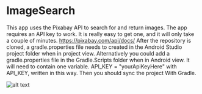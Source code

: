 # ImageSearch
This app uses the Pixabay API to search for and return images. 
The app requires an API key to work. It is really easy to get one, and it will only take a couple of minutes. 
https://pixabay.com/api/docs/ 
After the repository is cloned, a gradle.properties file needs to created in the Android Studio project folder when 
in project view. Alternatively you could add a gradle.properties file in the Gradle.Scripts folder when in Android view.
It will need to contain one variable. API_KEY = "yourApiKeyHere" with API_KEY, written in this way. Then you should sync 
the project With Gradle. 


![alt text](https://thumbs.gfycat.com/WickedHarshHalibut-size_restricted.gif)
